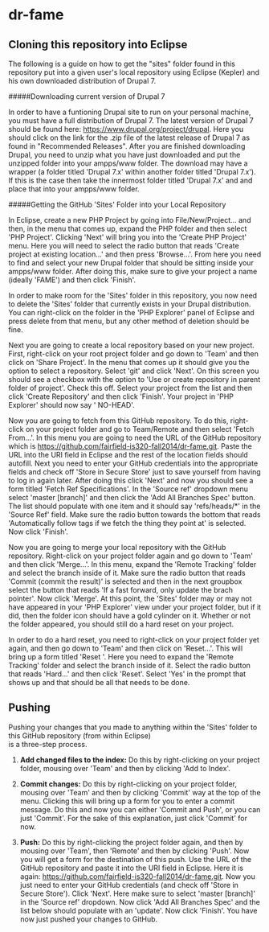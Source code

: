 dr-fame
=======  
  
Cloning this repository into Eclipse  
------------------------------------  
  
The following is a guide on how to get the "sites" folder found in this repository put into a given user's local repository using Eclipse (Kepler) and his own downloaded distribution of Drupal 7.  
  
#####Downloading current version of Drupal 7  
  
In order to have a funtioning Drupal site to run on your personal machine, you must have a full distribution of Drupal 7. The latest version of Drupal 7 should be found here: https://www.drupal.org/project/drupal. Here you should click on the link for the .zip file of the latest release of Drupal 7 as found in "Recommended Releases". After you are finished downloading Drupal, you need to unzip what you have just downloaded and put the unzipped folder into your ampps/www folder. The download may have a wrapper (a folder titled 'Drupal 7.x' within another folder titled 'Drupal 7.x'). If this is the case then take the innermost folder titled 'Drupal 7.x' and and place that into your ampps/www folder.  
  
  
#####Getting the GitHub 'Sites' Folder into your Local Repository  
  
In Eclipse, create a new PHP Project by going into File/New/Project... and then, in the menu that comes up, expand the PHP folder and then select 'PHP Project'. Clicking 'Next' will bring you into the 'Create PHP Project' menu. Here you will need to select the radio button that reads 'Create project at existing location...' and then press 'Browse...'. From here you need to find and select your new Drupal folder that should be sitting inside your ampps/www folder. After doing this, make sure to give your project a name (ideally 'FAME') and then click 'Finish'.  
  
In order to make room for the 'Sites' folder in this repository, you now need to delete the 'Sites' folder that currently exists in your Drupal distribution. You can right-click on the folder in the 'PHP Explorer' panel of Eclipse and press delete from that menu, but any other method of deletion should be fine.  
  
Next you are going to create a local repository based on your new project. First, right-click on your root project folder and go down to 'Team' and then click on 'Share Project'. In the menu that comes up it should give you the option to select a repository. Select 'git' and click 'Next'. On this screen you should see a checkbox with the option to 'Use or create repository in parent folder of project'. Check this off. Select your project from the list and then click 'Create Repository' and then click 'Finish'. Your project in 'PHP Explorer' should now say '<project name> NO-HEAD'.  
  
Now you are going to fetch from this GitHub repository. To do this, right-click on your project folder and go to Team/Remote and then select 'Fetch From...'. In this menu you are going to need the URL of the GitHub repository which is https://github.com/fairfield-is320-fall2014/dr-fame.git. Paste the URL into the URI field in Eclipse and the rest of the location fields should autofill. Next you need to enter your GitHub credentials into the appropriate fields and check off 'Store in Secure Store' just to save yourself from having to log in again later. After doing this click 'Next' and now you should see a form titled 'Fetch Ref Specifications'. In the 'Source ref' dropdown menu select 'master [branch]' and then click the 'Add All Branches Spec' button. The list should populate with one item and it should say 'refs/heads/*' in the 'Source Ref' field. Make sure the radio button towards the bottom that reads 'Automatically follow tags if we fetch the thing they point at' is selected. Now click 'Finish'.  
  
Now you are going to merge your local repository with the GitHub repository. Right-click on your project folder again and go down to 'Team' and then click 'Merge...'. In this menu, expand the 'Remote Tracking' folder and select the branch inside of it. Make sure the radio button that reads 'Commit (commit the result)' is selected and then in the next groupbox select the button that reads 'If a fast forward, only update the brach pointer'. Now click 'Merge'. At this point, the 'Sites' folder may or may not have appeared in your 'PHP Explorer' view under your project folder, but if it did, then the folder icon should have a gold cylinder on it. Whether or not the folder appeared, you should still do a hard reset on your project.  
  
In order to do a hard reset, you need to right-click on your project folder yet again, and then go down to 'Team' and then click on 'Reset...'. This will bring up a form titled 'Reset <project name>'. Here you need to expand the 'Remote Tracking' folder and select the branch inside of it. Select the radio button that reads 'Hard...' and then click 'Reset'. Select 'Yes' in the prompt that shows up and that should be all that needs to be done.  
  
  
Pushing  
-------  
  
Pushing your changes that you made to anything within the 'Sites' folder to this GitHub repository (from within Eclipse)  
is a three-step process.  
  
1) **Add changed files to the index:** Do this by right-clicking on your project folder, mousing over 'Team' and then by clicking 'Add to Index'.  
  
2) **Commit changes:** Do this by right-clicking on your project folder, mousing over 'Team' and then by clicking 'Commit' way at the top of the menu. Clicking this will bring up a form for you to enter a commit message. Do this and now you can either 'Commit and Push', or you can just 'Commit'. For the sake of this explanation, just click 'Commit' for now.  
  
3) **Push:** Do this by right-clicking the project folder again, and then by mousing over 'Team', then 'Remote' and then by clicking 'Push'. Now you will get a form for the destination of this push. Use the URL of the GitHub repository and paste it into the URI field in Eclipse. Here it is again: https://github.com/fairfield-is320-fall2014/dr-fame.git. Now you just need to enter your GitHub credentials (and check off 'Store in Secure Store'). Click 'Next'. Here make sure to select 'master [branch]' in the 'Source ref' dropdown. Now click 'Add All Branches Spec' and the list below should populate with an 'update'. Now click 'Finish'. You have now just pushed your changes to GitHub.
